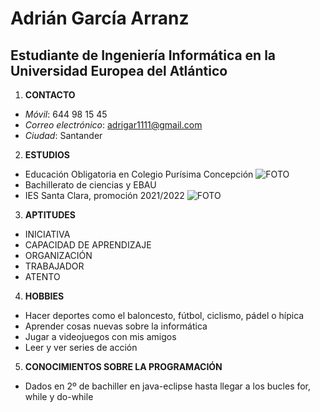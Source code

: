 # Adrián García Arranz
## Estudiante de Ingeniería Informática en la Universidad Europea del Atlántico

1. **CONTACTO**
- *Móvil*: 644 98 15 45
- *Correo electrónico*: adrigar1111@gmail.com
- *Ciudad*: Santander

2. **ESTUDIOS**
- Educación Obligatoria en Colegio Purísima Concepción
![FOTO](https://www.educantabria.es/documents/39930/294063/CC_PURISIMA_CONCEPCION.jpg/14fa0dfd-1002-7811-d462-4435e17d09c4?t=1634223329854)
- Bachillerato de ciencias y EBAU
- IES Santa Clara, promoción 2021/2022
![FOTO](https://static1.eldiariomontanes.es/www/multimedia/202009/29/media/cortadas/santaclara-kFYG-U120311613451I9H-1248x770@Diario%20Montanes.jpg)

3. **APTITUDES**
- INICIATIVA
- CAPACIDAD DE APRENDIZAJE
- ORGANIZACIÓN
- TRABAJADOR
- ATENTO

4. **HOBBIES**
- Hacer deportes como el baloncesto, fútbol, ciclismo, pádel o hípica
- Aprender cosas nuevas sobre la informática
- Jugar a videojuegos con mis amigos
- Leer y ver series de acción

5. **CONOCIMIENTOS SOBRE LA PROGRAMACIÓN**
- Dados en 2º de bachiller en java-eclipse hasta llegar a los bucles for, while y do-while

